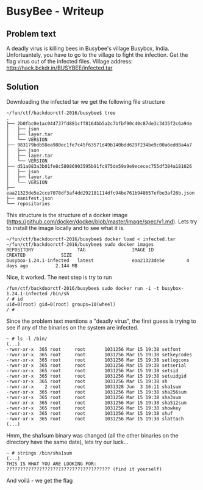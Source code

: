 # BusyBee - Writeup

## Problem text

A deadly virus is killing bees in Busybee's village Busybox, India. Unfortuantely, you have to go to the village to fight the infection. Get the flag virus out of the infected files. 
Village address: http://hack.bckdr.in/BUSYBEE/infected.tar

## Solution

Downloading the infected tar we get the following file structure

```
~/fun/ctf/backdoorctf-2016/busybee$ tree
.
├── 2b0fbc0e1ac044737fd881cff8164bb5a2c7bfbf90c40c87de3c3435f2c6a94e
│   ├── json
│   ├── layer.tar
│   └── VERSION
├── 983179bdb58ea980ec1fe7c45f63571d49b140bdd629f234be9c00a6edd8a4a7
│   ├── json
│   ├── layer.tar
│   └── VERSION
├── d51a083a3b01fe8c58086903595b91fc975de59a9e9ececec755df384a181026
│   ├── json
│   ├── layer.tar
│   └── VERSION
├── eaa21323de5e2cce7078df3af4dd292181114dfc94be761b948657efbe3af26b.json
├── manifest.json
└── repositories
```
This structure is the structure of a docker image (https://github.com/docker/docker/blob/master/image/spec/v1.md). Lets try to install the image locally and to see what it is.

```
~/fun/ctf/backdoorctf-2016/busybee$ docker load < infected.tar
~/fun/ctf/backdoorctf-2016/busybee$ sudo docker images
REPOSITORY                TAG                 IMAGE ID            CREATED             SIZE
busybox-1.24.1-infected   latest              eaa21323de5e        4 days ago          2.144 MB
```

Nice, it worked. The next step is try to run 

```
/fun/ctf/backdoorctf-2016/busybee$ sudo docker run -i -t busybox-1.24.1-infected /bin/sh
/ # id
uid=0(root) gid=0(root) groups=10(wheel)
/ # 
```

Since the problem text mentions a "deadly virus", the first guess is trying to see if any of the binaries on the system are infected.

```
~ # ls -l /bin/
(...)
-rwxr-xr-x  365 root     root       1031256 Mar 15 19:38 setfont
-rwxr-xr-x  365 root     root       1031256 Mar 15 19:38 setkeycodes
-rwxr-xr-x  365 root     root       1031256 Mar 15 19:38 setlogcons
-rwxr-xr-x  365 root     root       1031256 Mar 15 19:38 setserial
-rwxr-xr-x  365 root     root       1031256 Mar 15 19:38 setsid
-rwxr-xr-x  365 root     root       1031256 Mar 15 19:38 setuidgid
-rwxr-xr-x  365 root     root       1031256 Mar 15 19:38 sh
-rwxr-xr-x    2 root     root       1031328 Jun  3 16:11 sha1sum
-rwxr-xr-x  365 root     root       1031256 Mar 15 19:38 sha256sum
-rwxr-xr-x  365 root     root       1031256 Mar 15 19:38 sha3sum
-rwxr-xr-x  365 root     root       1031256 Mar 15 19:38 sha512sum
-rwxr-xr-x  365 root     root       1031256 Mar 15 19:38 showkey
-rwxr-xr-x  365 root     root       1031256 Mar 15 19:38 shuf
-rwxr-xr-x  365 root     root       1031256 Mar 15 19:38 slattach
(...)
```

Hmm, the sha1sum binary was changed (all the other binaries on the directory have the same date), lets try our luck...

```
~ # strings /bin/sha1sum
(...)
THIS IS WHAT YOU ARE LOOKING FOR:    ?????????????????????????????????????? (find it yourself)
```

And voilá - we get the flag


